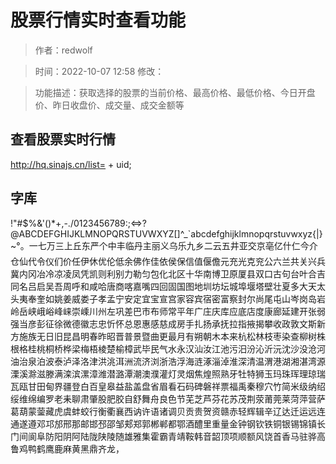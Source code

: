 # 股票行情实时查看功能

> 作者：redwolf

> 时间：2022-10-07 12:58
> 修改：

> 功能描述：获取选择的股票的当前价格、最高价格、最低价格、今日开盘价、昨日收盘价、成交量、成交金额等

## 查看股票实时行情
http://hq.sinajs.cn/list= + uid;


## 字库
 !"#$%&'()*+,-./0123456789:;<=>?@ABCDEFGHIJKLMNOPQRSTUVWXYZ[\]^_`abcdefghijklmnopqrstuvwxyz{|}~°。一七万三上丘东严个中丰临丹主丽义乌乐九乡二云五井亚交京亳亿什仁今介仓仙代令仪们价任伊休优伦低余佛作佳依侯保信值偃儋元充光克兖公六兰共关兴兵冀内冈冶冷凉凌凤凭凯则利别力勒匀包化北区十华南博卫原厦县双口古句台叶合吉同名吕启吴吾周呼和咸哈唐商喀嘉嘴四回固国图地圳坊坛城埠堰塔壁壮夏多大天太头夷奉奎如姚姜威娄子孝孟宁安定宜宝宣宫家容宾宿密富察封尔尚尾屯山岑岗岛岩岭岳峡峨峪峰崃崇嵊川州左巩差巴市布师常平年广庄庆库应底店度康廊延建开张弱强当彦彭征徐微德徽志忠忻怀总恩惠感慈成房手扎扬承抚拉指掖揭攀收政敦文斯新方施族无日旧昆昌明春昨昭晋普景暨曲更最月有朔朝木本来杭松林枝枣染查柳树株根格桂桃桐桥桦梁梅梧棱楚榆樟武毕民气水永汉汕汝江池污汨汾沁沂沅沈沙没沧河油治泉泊波泰泸泽洛津洪洮洱洲流济浏浙浩浮海涟涿淄淖淮深清温渭港湖湘湛湾源溧溪滁滋滕满滦滨漯漳潍潜潞潭潮澳濮灌灯灵烟焦煌照熟牙牡特狮玉玛珠珲理琼瑞瓦瓯甘田甸界疆登白百皇皋益盐盖盘省眉看石码碑磐祥票福禹秦穆穴竹简米级纳绍绥维绵编罗老耒聊肃肇股肥胶自舒舞舟良色节芜芝芦芬花苏茂荆荥莆莞莱菏萍营萨葛葫蒙蓥藏虎虞蚌蛟行衡衢襄西讷许语诸调贝贡贵贺资赣赤轻辉辑辛辽达迁运远连通遂遵邓邛邡邢那邮邯邳邵邹郏郑郭郴郸都鄂酒醴里重量金钟钢钦铁铜银锡锦镇长门间阆阜防阳阴阿陆陇陕陵随雄雅集霍霸青靖鞍韩音韶顶项顺额风饶首香马驻骅高鲁鸡鸭鹤鹰鹿麻黄黑鼎齐龙，